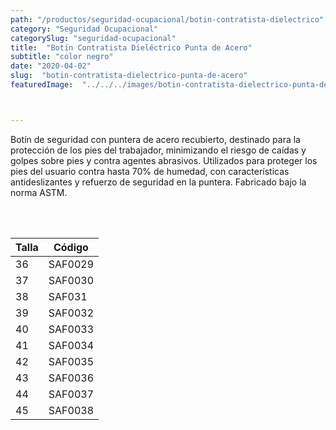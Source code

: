```yaml
---
path: "/productos/seguridad-ocupacional/botin-contratista-dielectrico"
category: "Seguridad Ocupacional"
categorySlug: "seguridad-ocupacional"
title:  "Botín Contratista Dieléctrico Punta de Acero"
subtitle: "color negro"
date: "2020-04-02"
slug:  "botin-contratista-dielectrico-punta-de-acero"
featuredImage:  "../../../images/botin-contratista-dielectrico-punta-de-acero.jpg"



---
```

Botín de seguridad con puntera de acero recubierto, destinado para la protección de los pies del trabajador, minimizando el riesgo de caídas y golpes sobre pies y contra agentes abrasivos. Utilizados para proteger los pies del usuario contra hasta 70% de humedad, con características antideslizantes y refuerzo de seguridad en la puntera. Fabricado bajo la norma ASTM.


<br> <br>
<table class="min-w-full md:min-w-0 divide-y-0 divide-gray-200">
          <thead class=" bg-white">
            <tr>
              <th scope="col" class="px-6 text-center text-xs font-medium text-primary-lighter uppercase tracking-wider">
                Talla
              </th>
              <th scope="col" class="px-6 py-3 text-center text-xs font-medium text-primary-lighter uppercase tracking-wider">
                Código
              </th>
            </tr>
          </thead>
          <tbody>
            <tr class="bg-gray-400">
              <td class="px-6 py-4 whitespace-nowrap text-sm text-gray-700 text-center">
              36
              </td>
              <td class="px-6 py-4 whitespace-nowrap text-sm text-gray-700 text-center">
              SAF0029
              </td>
            </tr>
            <tr class="bg-gray-200">
              <td class="px-6 py-4 whitespace-nowrap text-sm text-gray-700 text-center">
              37
              </td>
              <td class="px-6 py-4 whitespace-nowrap text-sm text-gray-700 text-center">
              SAF0030
              </td>
            </tr>
            <tr class="bg-gray-400">
              <td class="px-6 py-4 whitespace-nowrap text-sm text-gray-700 text-center">
              38
              </td>
              <td class="px-6 py-4 whitespace-nowrap text-sm text-gray-700 text-center">
              SAF031
              </td>
            </tr>
            <tr class="bg-gray-200">
              <td class="px-6 py-4 whitespace-nowrap text-sm text-gray-700 text-center">
              39
              </td>
              <td class="px-6 py-4 whitespace-nowrap text-sm text-gray-700 text-center">
              SAF0032
              </td>
            </tr>
            <tr class="bg-gray-400">
              <td class="px-6 py-4 whitespace-nowrap text-sm text-gray-700 text-center">
              40
              </td>
              <td class="px-6 py-4 whitespace-nowrap text-sm text-gray-700 text-center">
              SAF0033
              </td>
            </tr>
            <tr class="bg-gray-200">
              <td class="px-6 py-4 whitespace-nowrap text-sm text-gray-700 text-center">
              41
              </td>
              <td class="px-6 py-4 whitespace-nowrap text-sm text-gray-700 text-center">
              SAF0034
              </td>
            </tr>
            <tr class="bg-gray-400">
              <td class="px-6 py-4 whitespace-nowrap text-sm text-gray-700 text-center">
              42
              </td>
              <td class="px-6 py-4 whitespace-nowrap text-sm text-gray-700 text-center">
              SAF0035
              </td>
            </tr>
            <tr class="bg-gray-200">
              <td class="px-6 py-4 whitespace-nowrap text-sm text-gray-700 text-center">
              43
              </td>
              <td class="px-6 py-4 whitespace-nowrap text-sm text-gray-700 text-center">
              SAF0036
              </td>
            </tr>
            <tr class="bg-gray-400">
              <td class="px-6 py-4 whitespace-nowrap text-sm text-gray-700 text-center">
              44
              </td>
              <td class="px-6 py-4 whitespace-nowrap text-sm text-gray-700 text-center">
              SAF0037
              </td>
            </tr>
            <tr class="bg-gray-200">
              <td class="px-6 py-4 whitespace-nowrap text-sm text-gray-700 text-center">
              45
              </td>
              <td class="px-6 py-4 whitespace-nowrap text-sm text-gray-700 text-center">
              SAF0038
              </td>
            </tr>
          </tbody>
        </table>
